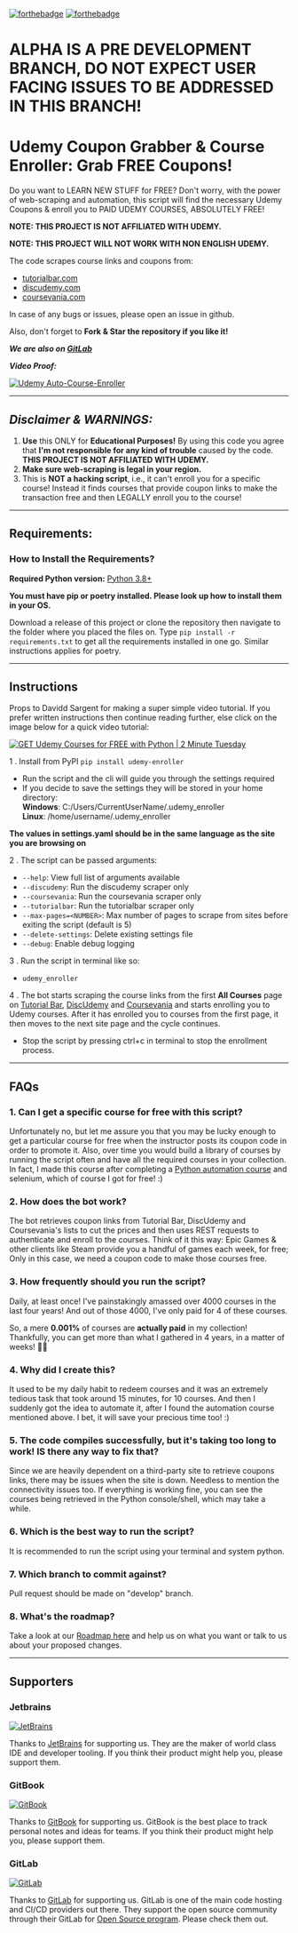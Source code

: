 [![forthebadge](https://forthebadge.com/images/badges/made-with-python.svg)](https://forthebadge.com)
[![forthebadge](https://forthebadge.com/images/badges/it-works-why.svg)](https://forthebadge.com)

# ALPHA IS A PRE DEVELOPMENT BRANCH, DO NOT EXPECT USER FACING ISSUES TO BE ADDRESSED IN THIS BRANCH!

# Udemy Coupon Grabber & Course Enroller: Grab FREE Coupons!

Do you want to LEARN NEW STUFF for FREE? Don't worry, with the power of
web-scraping and automation, this script will find the necessary Udemy Coupons
&amp; enroll you to PAID UDEMY COURSES, ABSOLUTELY FREE!

**NOTE: THIS PROJECT IS NOT AFFILIATED WITH UDEMY.**

**NOTE: THIS PROJECT WILL NOT WORK WITH NON ENGLISH UDEMY.**

The code scrapes course links and coupons from:
 - [tutorialbar.com](https://tutorialbar.com)
 - [discudemy.com](https://discudemy.com)
 - [coursevania.com](https://coursevania.com)

In case of any bugs or issues, please open an issue in github.

Also, don't forget to **Fork & Star the repository if you like it!**

***We are also on [GitLab](https://gitlab.com/the-automators/Automatic-Udemy-Course-Enroller-GET-PAID-UDEMY-COURSES-for-FREE)***

**_Video Proof:_**

[![Udemy Auto-Course-Enroller](https://img.youtube.com/vi/IW8CCtv2k2A/0.jpg)](https://www.youtube.com/watch?v=IW8CCtv2k2A "GET PAID UDEMY Courses for FREE, Automatically with this Python Script!")

---

## **_Disclaimer & WARNINGS:_**


1. **Use** this ONLY for **Educational Purposes!** By using this code you agree
   that **I'm not responsible for any kind of trouble** caused by the code. **THIS PROJECT IS NOT AFFILIATED WITH UDEMY.** 
2. **Make sure web-scraping is legal in your region.**
3. This is **NOT a hacking script**, i.e., it can't enroll you for a specific
   course! Instead it finds courses that provide coupon links to make the
   transaction free and then LEGALLY enroll you to the course!

---

## Requirements:

### How to Install the Requirements?

**Required Python version:** [Python 3.8+](https://www.python.org/downloads/)

**You must have pip or poetry installed. Please look up how to install them in your OS.**

Download a release of this project or clone the repository then navigate to the
folder where you placed the files on. Type `pip install -r requirements.txt` to
get all the requirements installed in one go. Similar instructions applies for poetry.

---

## Instructions

Props to Davidd Sargent for making a super simple video tutorial. If you prefer written instructions then continue reading further, else click on the image below for a quick video tutorial:

[![GET Udemy Courses for FREE with Python | 2 Minute Tuesday](https://i.ytimg.com/vi/6HLbqM-598k/hq720.jpg)](https://www.youtube.com/watch?v=6HLbqM-598k "pip installation of Automatic Udemy Course Enroller")

1 . Install from PyPI `pip install udemy-enroller`

- Run the script and the cli will guide you through the settings required
- If you decide to save the settings they will be stored in your home directory: <br>
**Windows**:
    C:/Users/CurrentUserName/.udemy_enroller<br>
**Linux**:
    /home/username/.udemy_enroller
    
 **The values in settings.yaml should be in the same language as the site you are browsing on**

2 . The script can be passed arguments:
- `--help`: View full list of arguments available
- `--discudemy`: Run the discudemy scraper only
- `--coursevania`: Run the coursevania scraper only
- `--tutorialbar`: Run the tutorialbar scraper only
- `--max-pages=<NUMBER>`: Max number of pages to scrape from sites before exiting the script (default is 5)
- `--delete-settings`: Delete existing settings file
- `--debug`: Enable debug logging

3 . Run the script in terminal like so:
- `udemy_enroller`

4 . The bot starts scraping the course links from the first **All Courses** page
on [Tutorial Bar](https://www.tutorialbar.com/all-courses/page/1), [DiscUdemy](https://www.discudemy.com/all) and [Coursevania](https://coursevania.com) and starts
enrolling you to Udemy courses. After it has enrolled you to courses from the
first page, it then moves to the next site page and the cycle continues.

- Stop the script by pressing ctrl+c in terminal to stop the enrollment process.

---

## FAQs

### 1. Can I get a specific course for free with this script?

Unfortunately no, but let me assure you that you may be lucky enough to get a
particular course for free when the instructor posts its coupon code in order
to promote it. Also, over time you would build a library of courses by running
the script often and have all the required courses in your collection. In fact,
I made this course after completing a
[Python automation course](https://www.udemy.com/course/automate/) and selenium,
which of course I got for free! :)

### 2. How does the bot work?

The bot retrieves coupon links from Tutorial Bar, DiscUdemy and Coursevania's lists to cut the prices and
then uses REST requests to authenticate and enroll to the
courses. Think of it this way: Epic Games & other clients like Steam provide you
a handful of games each week, for free; Only in this case, we need a coupon code
to make those courses free.

### 3. How frequently should you run the script?

Daily, at least once! I've painstakingly amassed over 4000
courses in the last four years! And out of those 4000, I've only paid for 4 of
these courses.

So, a mere **0.001%** of courses are **actually paid** in my collection!
Thankfully, you can get more than what I gathered in 4 years, in a matter of
weeks! 🙌🏻

### 4. Why did I create this?

It used to be my daily habit to redeem courses and it was an extremely tedious
task that took around 15 minutes, for 10 courses. And then I suddenly got the
idea to automate it, after I found the automation course mentioned above. I bet,
it will save your precious time too! :)

### 5. The code compiles successfully, but it's taking too long to work! IS there any way to fix that?

Since we are heavily dependent on a third-party site to retrieve coupons links,
there may be issues when the site is down. Needless to mention the connectivity
issues too. If everything is working fine, you can see the courses being
retrieved in the Python console/shell, which may take a while.

### 6. Which is the best way to run the script?

It is recommended to run the script using your terminal and system python.


### 7. Which branch to commit against?

Pull request should be made on "develop" branch.

### 8. What's the roadmap?

Take a look at our
[Roadmap here](https://github.com/aapatre/Automatic-Udemy-Course-Enroller-GET-PAID-UDEMY-COURSES-for-FREE/projects/1)
and help us on what you want or talk to us about your proposed changes.

---

## Supporters

### Jetbrains

[![JetBrains](https://i.imgur.com/h2R018M.jpg)](https://jetbrains.com/?from=udemy-free-course-enroller)

Thanks to [JetBrains](https://jetbrains.com/?from=udemy-free-course-enroller) for supporting us. They are the maker of world class IDE and developer tooling. If you think their product might help you, please support them. 

### GitBook

[![GitBook](https://i.imgur.com/OkuB14I.jpg)](https://gitbook.com)

Thanks to [GitBook](https://gitbook.com) for supporting us. GitBook is the best place to track personal notes and ideas for teams. If you think their product might help you, please support them.

### GitLab

[![GitLab](https://i.imgur.com/aUWtSn4.png)](https://gitlab.com)

Thanks to [GitLab](https://gitlab.com) for supporting us. GitLab is one of the main code hosting and CI/CD providers out there. They support the open source community through their GitLab for [Open Source program](https://about.gitlab.com/solutions/open-source/). Please check them out.
